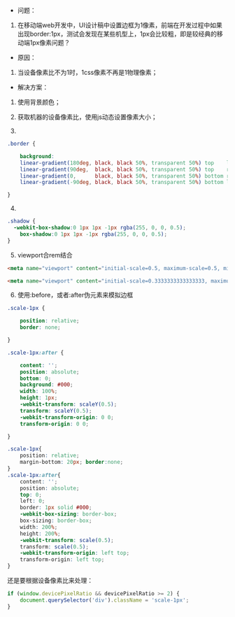 * 问题：

1. 在移动端web开发中，UI设计稿中设置边框为1像素，前端在开发过程中如果出现border:1px，测试会发现在某些机型上，1px会比较粗，即是较经典的移动端1px像素问题？

* 原因：

1. 当设备像素比不为1时，1css像素不再是1物理像素；

* 解决方案：

1. 使用背景颜色；

2. 获取机器的设备像素比，使用js动态设置像素大小；

3. 

```css 设置1px的渐变背景，50%有颜色，50%透明
.border {

    background:
    linear-gradient(180deg, black, black 50%, transparent 50%) top    left  / 100% 1px no-repeat,
    linear-gradient(90deg,  black, black 50%, transparent 50%) top    right / 1px 100% no-repeat,
    linear-gradient(0,      black, black 50%, transparent 50%) bottom right / 100% 1px no-repeat,
    linear-gradient(-90deg, black, black 50%, transparent 50%) bottom left  / 1px 100% no-repeat;

}

``` 

4. 

```css box-shadow
.shadow {
  -webkit-box-shadow:0 1px 1px -1px rgba(255, 0, 0, 0.5);
	box-shadow:0 1px 1px -1px rgba(255, 0, 0, 0.5);
}
```

5. viewport合rem结合

```html 设备像素比为2.0时，设置
<meta name="viewport" content="initial-scale=0.5, maximum-scale=0.5, minimum-scale=0.5, user-scalable=no">

``` 

```html 设备像素比为3.0时，设置
<meta name="viewport" content="initial-scale=0.3333333333333333, maximum-scale=0.3333333333333333, minimum-scale=0.3333333333333333, user-scalable=no">
```

6. 使用:before，或者:after伪元素来模拟边框

``` css 单条border样式设置
.scale-1px {

    position: relative;
    border: none;

}

.scale-1px:after {

    content: '';
    position: absolute;
    bottom: 0;
    background: #000;
    width: 100%;
    height: 1px;
    -webkit-transform: scaleY(0.5);
    transform: scaleY(0.5);
    -webkit-transform-origin: 0 0;
    transform-origin: 0 0;

}

``` 

```css 四条border样式设置
.scale-1px{ 
    position: relative; 
    margin-bottom: 20px; border:none;
} 
.scale-1px:after{ 
    content: ''; 
    position: absolute;
    top: 0; 
    left: 0;
    border: 1px solid #000; 
    -webkit-box-sizing: border-box; 
    box-sizing: border-box; 
    width: 200%; 
    height: 200%; 
    -webkit-transform: scale(0.5); 
    transform: scale(0.5); 
    -webkit-transform-origin: left top; 
    transform-origin: left top; 
}
```

还是要根据设备像素比来处理：

``` js
if (window.devicePixelRatio && devicePixelRatio >= 2) {
    document.querySelector('div').className = 'scale-1px';
}
```
